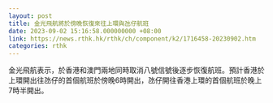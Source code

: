 ```yaml
---
layout: post
title: 金光飛航將於傍晚恢復來往上環與氹仔航班
date: 2023-09-02 15:16:58.000000000 +08:00
link: https://news.rthk.hk/rthk/ch/component/k2/1716458-20230902.htm
categories: rthk
---
```


金光飛航表示，於香港和澳門兩地同時取消八號信號後逐步恢復航班。預計香港於上環開出往氹仔的首個航班於傍晚6時開出，氹仔開往香港上環的首個航班於晚上7時半開出。
